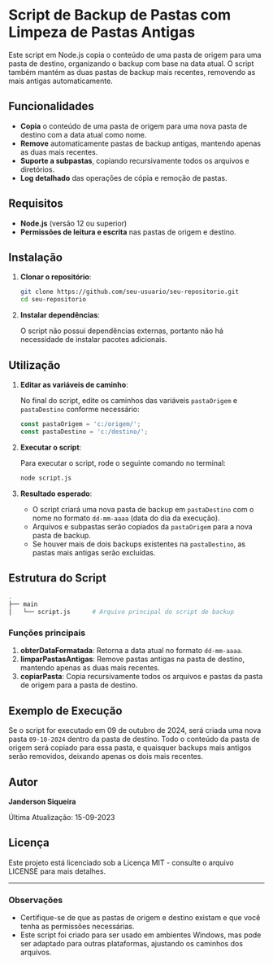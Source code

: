 # Script de Backup de Pastas com Limpeza de Pastas Antigas

Este script em Node.js copia o conteúdo de uma pasta de origem para uma pasta de destino, organizando o backup com base na data atual. O script também mantém as duas pastas de backup mais recentes, removendo as mais antigas automaticamente.

## Funcionalidades

- **Copia** o conteúdo de uma pasta de origem para uma nova pasta de destino com a data atual como nome.
- **Remove** automaticamente pastas de backup antigas, mantendo apenas as duas mais recentes.
- **Suporte a subpastas**, copiando recursivamente todos os arquivos e diretórios.
- **Log detalhado** das operações de cópia e remoção de pastas.

## Requisitos

- **Node.js** (versão 12 ou superior)
- **Permissões de leitura e escrita** nas pastas de origem e destino.

## Instalação

1. **Clonar o repositório**:

   ```bash
   git clone https://github.com/seu-usuario/seu-repositorio.git
   cd seu-repositorio
   ```

2. **Instalar dependências**:

   O script não possui dependências externas, portanto não há necessidade de instalar pacotes adicionais.

## Utilização

1. **Editar as variáveis de caminho**:

   No final do script, edite os caminhos das variáveis `pastaOrigem` e `pastaDestino` conforme necessário:

   ```javascript
   const pastaOrigem = 'c:/origem/';
   const pastaDestino = 'c:/destino/';
   ```

2. **Executar o script**:

   Para executar o script, rode o seguinte comando no terminal:

   ```bash
   node script.js
   ```

3. **Resultado esperado**:

   - O script criará uma nova pasta de backup em `pastaDestino` com o nome no formato `dd-mm-aaaa` (data do dia da execução).
   - Arquivos e subpastas serão copiados da `pastaOrigem` para a nova pasta de backup.
   - Se houver mais de dois backups existentes na `pastaDestino`, as pastas mais antigas serão excluídas.

## Estrutura do Script

```bash
.
├── main
│   └── script.js      # Arquivo principal do script de backup
```

### Funções principais

1. **obterDataFormatada**: Retorna a data atual no formato `dd-mm-aaaa`.
2. **limparPastasAntigas**: Remove pastas antigas na pasta de destino, mantendo apenas as duas mais recentes.
3. **copiarPasta**: Copia recursivamente todos os arquivos e pastas da pasta de origem para a pasta de destino.

## Exemplo de Execução

Se o script for executado em 09 de outubro de 2024, será criada uma nova pasta `09-10-2024` dentro da pasta de destino. Todo o conteúdo da pasta de origem será copiado para essa pasta, e quaisquer backups mais antigos serão removidos, deixando apenas os dois mais recentes.

## Autor

**Janderson Siqueira**

Última Atualização: 15-09-2023

## Licença

Este projeto está licenciado sob a Licença MIT - consulte o arquivo LICENSE para mais detalhes.

---

### Observações

- Certifique-se de que as pastas de origem e destino existam e que você tenha as permissões necessárias.
- Este script foi criado para ser usado em ambientes Windows, mas pode ser adaptado para outras plataformas, ajustando os caminhos dos arquivos.
